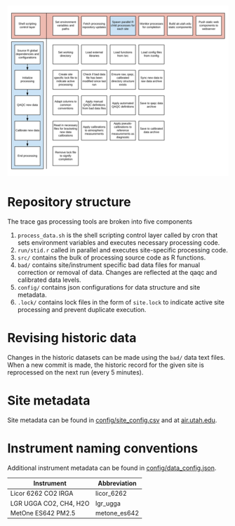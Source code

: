 ![](assets/workflow.png)

# Repository structure
The trace gas processing tools are broken into five components  
1. `process_data.sh` is the shell scripting control layer called by cron that sets environment variables and executes necessary processing code.  
1. `run/stid.r` called in parallel and executes site-specific processing code.
1. `src/` contains the bulk of processing source code as R functions.  
1. `bad/` contains site/instrument specific bad data files for manual correction or removal of data. Changes are reflected at the qaqc and calibrated data levels.  
1. `config/` contains json configurations for data structure and site metadata.  
1. `.lock/` contains lock files in the form of `site.lock` to indicate active site processing and prevent duplicate execution.  


# Revising historic data
Changes in the historic datasets can be made using the `bad/` data text files. When a new commit is made, the historic record for the given site is reprocessed on the next run (every 5 minutes).


# Site metadata
Site metadata can be found in [config/site_config.csv](config/site_config.csv) and at [air.utah.edu](http://air.utah.edu).  


# Instrument naming conventions
Additional instrument metadata can be found in [config/data_config.json](config/data_config.json).  

Instrument                   | Abbreviation
-----------------------------|----------------------------------
Licor 6262 CO2 IRGA          | licor_6262
LGR UGGA CO2, CH4, H2O       | lgr_ugga
MetOne ES642 PM2.5           | metone_es642